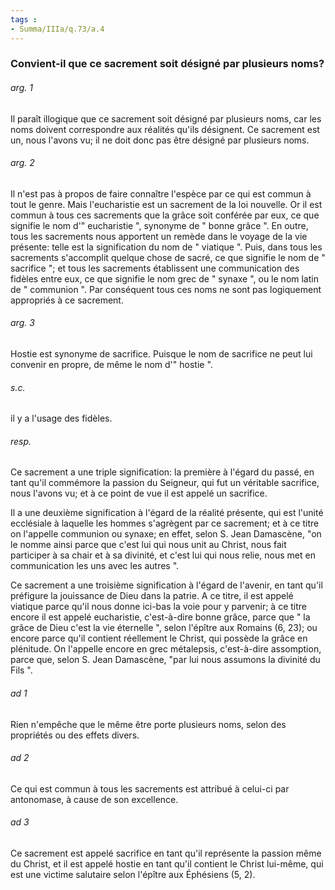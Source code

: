 ```yaml
---
tags : 
- Summa/IIIa/q.73/a.4
---
```


### Convient-il que ce sacrement soit désigné par plusieurs noms?

###### arg. 1
Il paraît illogique que ce sacrement soit désigné par plusieurs noms, car les noms doivent correspondre aux réalités qu'ils désignent. Ce sacrement est un, nous l'avons vu; il ne doit donc pas être désigné par plusieurs noms. 

###### arg. 2
Il n'est pas à propos de faire connaître l'espèce par ce qui est commun à tout le genre. Mais l'eucharistie est un sacrement de la loi nouvelle. Or il est commun à tous ces sacrements que la grâce soit conférée par eux, ce que signifie le nom d'" eucharistie ", synonyme de " bonne grâce ". En outre, tous les sacrements nous apportent un remède dans le voyage de la vie présente: telle est la signification du nom de " viatique ". Puis, dans tous les sacrements s'accomplit quelque chose de sacré, ce que signifie le nom de " sacrifice "; et tous les sacrements établissent une communication des fidèles entre eux, ce que signifie le nom grec de " synaxe ", ou le nom latin de " communion ". Par conséquent tous ces noms ne sont pas logiquement appropriés à ce sacrement. 

###### arg. 3
Hostie est synonyme de sacrifice. Puisque le nom de sacrifice ne peut lui convenir en propre, de même le nom d'" hostie ". 

###### s.c.
il y a l'usage des fidèles. 

###### resp.
Ce sacrement a une triple signification: la première à l'égard du passé, en tant qu'il commémore la passion du Seigneur, qui fut un véritable sacrifice, nous l'avons vu; et à ce point de vue il est appelé un sacrifice. 

Il a une deuxième signification à l'égard de la réalité présente, qui est l'unité ecclésiale à laquelle les hommes s'agrègent par ce sacrement; et à ce titre on l'appelle communion ou synaxe; en effet, selon S. Jean Damascène, "on le nomme ainsi parce que c'est lui qui nous unit au Christ, nous fait participer à sa chair et à sa divinité, et c'est lui qui nous relie, nous met en communication les uns avec les autres ". 

Ce sacrement a une troisième signification à l'égard de l'avenir, en tant qu'il préfigure la jouissance de Dieu dans la patrie. A ce titre, il est appelé viatique parce qu'il nous donne ici-bas la voie pour y parvenir; à ce titre encore il est appelé eucharistie, c'est-à-dire bonne grâce, parce que " la grâce de Dieu c'est la vie éternelle ", selon l'épître aux Romains (6, 23); ou encore parce qu'il contient réellement le Christ, qui possède la grâce en plénitude. On l'appelle encore en grec métalepsis, c'est-à-dire assomption, parce que, selon S. Jean Damascène, "par lui nous assumons la divinité du Fils ". 

###### ad 1
Rien n'empêche que le même être porte plusieurs noms, selon des propriétés ou des effets divers. 

###### ad 2
Ce qui est commun à tous les sacrements est attribué à celui-ci par antonomase, à cause de son excellence. 

###### ad 3
Ce sacrement est appelé sacrifice en tant qu'il représente la passion même du Christ, et il est appelé hostie en tant qu'il contient le Christ lui-même, qui est une victime salutaire selon l'épître aux Éphésiens (5, 2). 

